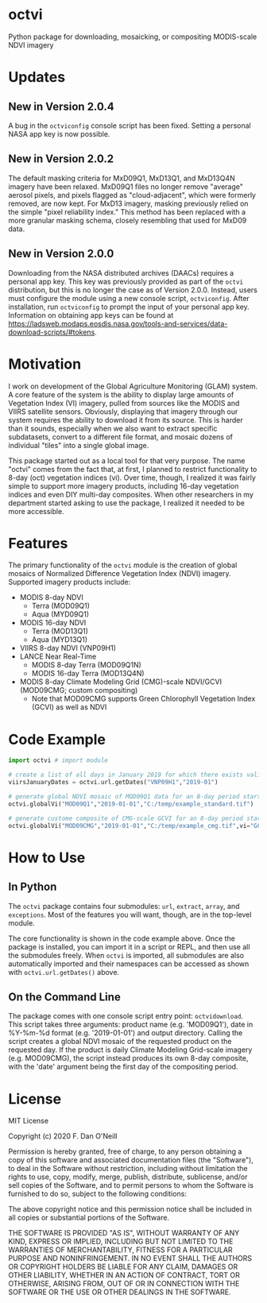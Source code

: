 # octvi
Python package for downloading, mosaicking, or compositing MODIS-scale NDVI imagery

# Updates

## New in Version 2.0.4

A bug in the `octviconfig` console script has been fixed. Setting a personal NASA app key is now possible.

## New in Version 2.0.2

The default masking criteria for MxD09Q1, MxD13Q1, and MxD13Q4N imagery have been relaxed. MxD09Q1 files no longer remove "average" aerosol pixels, and pixels flagged as "cloud-adjacent", which were formerly removed, are now kept. For MxD13 imagery, masking previously relied on the simple "pixel reliability index." This method has been replaced with a more granular masking schema, closely resembling that used for MxD09 data.

## New in Version 2.0.0

Downloading from the NASA distributed archives (DAACs) requires a personal app key. This key was previously provided as part of the `octvi` distribution, but this is no longer the case as of Version 2.0.0. Instead, users must configure the module using a new console script, `octviconfig`. After installation, run `octviconfig` to prompt the input of your personal app key. Information on obtaining app keys can be found at https://ladsweb.modaps.eosdis.nasa.gov/tools-and-services/data-download-scripts/#tokens.

# Motivation
I work on development of the Global Agriculture Monitoring (GLAM) system. A core feature of the system is the ability to display large amounts of Vegetation Index (VI) imagery, pulled from sources like the MODIS and VIIRS satellite sensors. Obviously, displaying that imagery through our system requires the ability to download it from its source. This is harder than it sounds, especially when we also want to extract specific subdatasets, convert to a different file format, and mosaic dozens of individual "tiles" into a single global image.

This package started out as a local tool for that very purpose. The name "octvi" comes from the fact that, at first, I planned to restrict functionality to 8-day (oct) vegetation indices (vi). Over time, though, I realized it was fairly simple to support more imagery products, including 16-day vegetation indices and even DIY multi-day composites. When other researchers in my department started asking to use the package, I realized it needed to be more accessible.

# Features
The primary functionality of the `octvi` module is the creation of global mosaics of Normalized Difference Vegetation Index (NDVI) imagery. Supported imagery products include:

* MODIS 8-day NDVI
  * Terra (MOD09Q1)
  * Aqua (MYD09Q1)
* MODIS 16-day NDVI
  * Terra (MOD13Q1)
  * Aqua (MYD13Q1)
* VIIRS 8-day NDVI (VNP09H1)
* LANCE Near Real-Time
  * MODIS 8-day Terra (MOD09Q1N)
  * MODIS 16-day Terra (MOD13Q4N)
* MODIS 8-day Climate Modeling Grid (CMG)-scale NDVI/GCVI (MOD09CMG; custom compositing)
  * Note that MOD09CMG supports Green Chlorophyll Vegetation Index (GCVI) as well as NDVI

# Code Example

```python
import octvi # import module

# create a list of all days in January 2019 for which there exists valid VNP09H1 imagery
viirsJanuaryDates = octvi.url.getDates("VNP09H1","2019-01")

# generate global NDVI mosaic of MOD09Q1 data for an 8-day period starting on January 1st, 2019
octvi.globalVi("MOD09Q1","2019-01-01","C:/temp/example_standard.tif")

# generate custome composite of CMG-scale GCVI for an 8-day period starting on January 1st, 2019
octvi.globalVi("MOD09CMG","2019-01-01","C:/temp/example_cmg.tif",vi="GCVI")
```

# How to Use

## In Python

The `octvi` package contains four submodules: `url`, `extract`, `array`, and `exceptions`. Most of the features you will want, though, are in the top-level module.

The core functionality is shown in the code example above. Once the package is installed, you can import it in a script or REPL, and then use all the submodules freely. When `octvi` is imported, all submodules are also automatically imported and their namespaces can be accessed as shown with `octvi.url.getDates()` above.

## On the Command Line

The package comes with one console script entry point: `octvidownload`. This script takes three arguments: product name (e.g. 'MOD09Q1'), date in %Y-%m-%d format (e.g. '2019-01-01') and output directory. Calling the script creates a global NDVI mosaic of the requested product on the requested day. If the product is daily Climate Modeling Grid-scale imagery (e.g. MOD09CMG), the script instead produces its own 8-day composite, with the 'date' argument being the first day of the compositing period.

# License
MIT License

Copyright (c) 2020 F. Dan O'Neill

Permission is hereby granted, free of charge, to any person obtaining a copy
of this software and associated documentation files (the "Software"), to deal
in the Software without restriction, including without limitation the rights
to use, copy, modify, merge, publish, distribute, sublicense, and/or sell
copies of the Software, and to permit persons to whom the Software is
furnished to do so, subject to the following conditions:

The above copyright notice and this permission notice shall be included in all
copies or substantial portions of the Software.

THE SOFTWARE IS PROVIDED "AS IS", WITHOUT WARRANTY OF ANY KIND, EXPRESS OR
IMPLIED, INCLUDING BUT NOT LIMITED TO THE WARRANTIES OF MERCHANTABILITY,
FITNESS FOR A PARTICULAR PURPOSE AND NONINFRINGEMENT. IN NO EVENT SHALL THE
AUTHORS OR COPYRIGHT HOLDERS BE LIABLE FOR ANY CLAIM, DAMAGES OR OTHER
LIABILITY, WHETHER IN AN ACTION OF CONTRACT, TORT OR OTHERWISE, ARISING FROM,
OUT OF OR IN CONNECTION WITH THE SOFTWARE OR THE USE OR OTHER DEALINGS IN THE
SOFTWARE.
